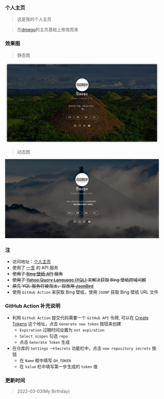 ### 个人主页

> 这是我的个人主页

> 在[dmego](https://github.com/dmego/home.github.io)的主页基础上修改而来

### 效果图

> 静态图

![主页JPG](./assets/img/home.jpg)

> 动态图

![主页GIF](./assets/img/home.gif)

### 注

- 访问地址：[个人主页](http://i.dmego.cn/)
- 使用了 [一言](http://hitokoto.cn/) 的 API 服务
- ~~使用了 [Bing 壁纸 API](https://github.com/xCss/bing/) 服务~~
- ~~使用了 [Yahoo Query Language (YQL)](https://developer.yahoo.com/yql/) 来解决获取 Bing 壁纸跨域问题~~
- ~~原先 YQL 服务将被淘汰，现改用 [JsonBird](https://bird.ioliu.cn/)~~
- 使用 `GitHub Action` 来获取 Bing 壁纸，使用 `JSONP` 获取 Bing 壁纸 URL 文件

### GitHub Action 补充说明

- 利用 `Github Action` 提交代码需要一个 `GitHub API` 令牌, 可以在 [Create Tokens](https://github.com/settings/tokens) 这个地址，点击 `Generate new token` 按钮来创建
  - `Expiration` 过期时间设置为 `not expiration`
  - `Select scopes` 勾选 `repo`
  - 点击 `Generate Token` 生成
- 在仓库的 `Settings` ——>`Secrets` 功能栏中，点击 `new repository secrets` 按钮
  - 在 `Name` 框中填写 `GH_TOKEN`
  - 在 `Value` 栏中填写第一步生成的 `token` 值

### 更新时间

> 2022-03-03(My Birthday)
